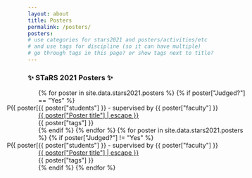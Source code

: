 ```yaml
---
layout: about
title: Posters
permalink: /posters/
posters:
# use categories for stars2021 and posters/activities/etc
# and use tags for discipline (so it can have multiple)
# go through tags in this page? or show tags next to title?
---
```

<!-- ### ✨ Poster Submission Instructions ✨

Please follow instructions in <a href="https://ggc-stars.github.io/stars2021/update/2021/03/07/poster-submission-instructions.html"> this post </a> to submit your posters.

### ✨ Poster Judging Information ✨

Posters will be judged according to criteria posted <a href="https://ggc-stars.github.io/stars2021/update/2021/03/09/rubrics-feedback-posters.html">here</a>.

Note: <b>Live presentations of posters are preferred over pre-recorded videos of posters. Submissions with only pre-recorded videos get 1 pt deduction from final score.</b>
-->
### ✨ STaRS 2021 Posters ✨

<div class="page-segments">
    <ul class="page-segments-list">
    {% for poster in site.data.stars2021.posters %}
        {% if poster["Judged?"] == "Yes" %}
        <li style="list-style-type: 'P{{ poster["Poster #"] }}. '">
            <span class="post-meta">{{ poster["students"] }} - supervised by {{ poster["faculty"] }}</span><br>
            <span>
                <a class="post-link" href="{{ poster["Poster title"] | datapage_url: '/stars2021/posters' }}.html">
                {{ poster["Poster title"] | escape }}
                </a>
            </span><br>
            <span class="post-excerpt">{{ poster["tags"] }}</span>
        </li>
        {% endif %}
    {% endfor %}
    <!-- Followed by non-judged posters -->
    {% for poster in site.data.stars2021.posters %}
        {% if poster["Judged?"] != "Yes" %}
        <li style="list-style-type: 'P{{ poster["Poster #"] }}. '">
            <span class="post-meta">{{ poster["students"] }} - supervised by {{ poster["faculty"] }}</span><br>
            <span>
                <a class="post-link" href="{{ poster["Poster title"] | datapage_url: '/stars2021/posters' }}.html">
                {{ poster["Poster title"] | escape }}
                </a>
            </span><br>
            <span class="post-excerpt">{{ poster["tags"] }}</span>
        </li>
        {% endif %}
    {% endfor %}
</ul>
</div>



